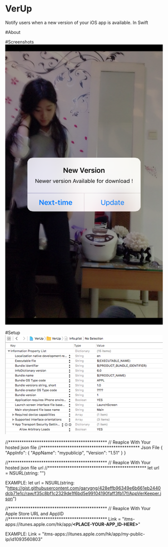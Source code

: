 # VerUp
Notify users when a new version of your iOS app is available. In Swift 

#About

#Screenshots
![alt tag](https://raw.githubusercontent.com/garygng/VerUp/master/VerUp/Simulator%20Screen%20Shot%20Apr%209%2C%202016%2C%2006.15.34.png)

#Setup
![alt tag](https://raw.githubusercontent.com/garygng/VerUp/master/VerUp/Screen%20Shot%202016-04-09%20at%2005.52.21.png)

//*********************************************
// Reaplce With Your hosted json file <EXAMPLE>
//*********************************************
Json File
{
  "AppInfo": {
        "AppName": "mypublicip",
        "Version": "1.51"
    }
}

//*********************************************
// Reaplce With Your hosted json file url
//*********************************************
let url = NSURL(string: "**<PLACE-YOUR-HOSTED-JSON-FILE-HERE>**")

EXAMPLE:
let url = NSURL(string: "https://gist.githubusercontent.com/garygng/428effb96349e6b661eb2440dcb71e1c/raw/f35c8bf1c2329de1f6bd5e99104190faff3fb17f/AppVerKeeper.json")

//*********************************************
// Reaplce With Your Apple Store URL and App)ID
//*********************************************
Link = "itms-apps://itunes.apple.com/hk/app/**<PLACE-YOUR-APP_ID-HERE>**"

EXAMPLE: 
Link = "itms-apps://itunes.apple.com/hk/app/my-public-ip/id1093560803"
